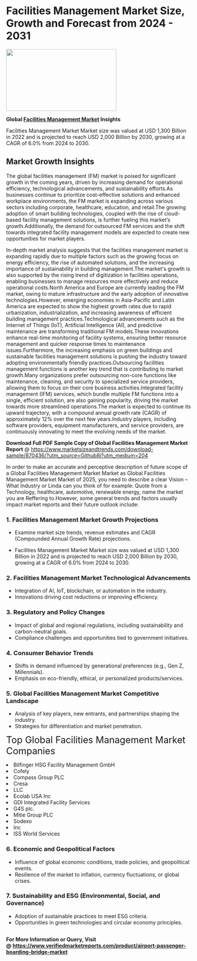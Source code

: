 <H1>Facilities Management Market Size, Growth and Forecast from 2024 - 2031</H1><img class="aligncenter size-medium wp-image-584254" src="https://thirdeyenews.in/wp-content/uploads/2024/09/Global-Market-Research-300x168.jpeg" alt="" width="300" height="168" /><p><strong>Global&nbsp;<a href="https://www.marketsizeandtrends.com/download-sample/870436/?utm_source=Github8j?utm_medium=204">Facilities Management Market</a> Insights</strong></p><p>Facilities Management Market Market size was valued at USD 1,300 Billion in 2022 and is projected to reach USD 2,000 Billion by 2030, growing at a CAGR of 6.0% from 2024 to 2030.</p><p><h2>Market Growth Insights</h2> <p>The global facilities management (FM) market is poised for significant growth in the coming years, driven by increasing demand for operational efficiency, technological advancements, and sustainability efforts.As businesses continue to prioritize cost-effective solutions and enhanced workplace environments, the FM market is expanding across various sectors including corporate, healthcare, education, and retail.The growing adoption of smart building technologies, coupled with the rise of cloud-based facility management solutions, is further fueling this market’s growth.Additionally, the demand for outsourced FM services and the shift towards integrated facility management models are expected to create new opportunities for market players.</p> <p>In-depth market analysis suggests that the facilities management market is expanding rapidly due to multiple factors such as the growing focus on energy efficiency, the rise of automated solutions, and the increasing importance of sustainability in building management.The market's growth is also supported by the rising trend of digitization in facilities operations, enabling businesses to manage resources more effectively and reduce operational costs.North America and Europe are currently leading the FM market, owing to mature infrastructure and the early adoption of innovative technologies.However, emerging economies in Asia-Pacific and Latin America are expected to show the highest growth rates due to rapid urbanization, industrialization, and increasing awareness of efficient building management practices.Technological advancements such as the Internet of Things (IoT), Artificial Intelligence (AI), and predictive maintenance are transforming traditional FM models.These innovations enhance real-time monitoring of facility systems, ensuring better resource management and quicker response times to maintenance issues.Furthermore, the increasing emphasis on green buildings and sustainable facilities management solutions is pushing the industry toward adopting environmentally friendly practices.Outsourcing facilities management functions is another key trend that is contributing to market growth.Many organizations prefer outsourcing non-core functions like maintenance, cleaning, and security to specialized service providers, allowing them to focus on their core business activities.Integrated facility management (IFM) services, which bundle multiple FM functions into a single, efficient solution, are also gaining popularity, driving the market towards more streamlined operations.The market is expected to continue its upward trajectory, with a compound annual growth rate (CAGR) of approximately 12% over the next few years.Industry players, including software providers, equipment manufacturers, and service providers, are continuously innovating to meet the evolving needs of the market.<p><span class=""><strong>Download Full PDF Sample Copy of Global Facilities Management Market Report</strong> @ <a href="https://www.marketsizeandtrends.com/download-sample/870436/?utm_source=Github8j?utm_medium=204" target="_blank">https://www.marketsizeandtrends.com/download-sample/870436/?utm_source=Github8j?utm_medium=204</a></span></p><p>In order to make an accurate and perceptive description of future scope of a Global&nbsp;Facilities Management Market Market as Global&nbsp;Facilities Management Market Market of 2025, you need to describe a clear Vision &ndash; What Industry or Linda can you think of for example: Quote from a Technology, healthcare, automotive, renewable energy, name the market you are Reffering to.However, some general trends and factors usually impact market reports and their future outlook include:</p><h3>1.&nbsp;<strong>Facilities Management Market Growth Projections</strong></h3><ul><li>Examine market size trends, revenue estimates and CAGR (Compounded Annual Growth Rate) projections.</li><li><p>Facilities Management Market Market size was valued at USD 1,300 Billion in 2022 and is projected to reach USD 2,000 Billion by 2030, growing at a CAGR of 6.0% from 2024 to 2030.</p></li></ul><h3>2.&nbsp;<strong>Facilities Management Market Technological Advancements</strong></h3><ul><li>Integration of AI, IoT, blockchain, or automation in the industry.</li><li>Innovations driving cost reductions or improving efficiency.</li></ul><h3>3.&nbsp;<strong>Regulatory and Policy Changes</strong></h3><ul><li>Impact of global and regional regulations, including sustainability and carbon-neutral goals.</li><li>Compliance challenges and opportunities tied to government initiatives.</li></ul><h3>4.&nbsp;<strong>Consumer Behavior Trends</strong></h3><ul><li>Shifts in demand influenced by generational preferences (e.g., Gen Z, Millennials).</li><li>Emphasis on eco-friendly, ethical, or personalized products/services.</li></ul><h3>5.&nbsp;<strong>Global Facilities Management Market Competitive Landscape</strong></h3><ul><li>Analysis of key players, new entrants, and partnerships shaping the industry.</li><li>Strategies for differentiation and market penetration.</li></ul><p data-pm-slice="1 1 []"><span style="color: inherit; font-family: inherit; font-size: 25px;">Top Global Facilities Management Market Companies</span></p><div class="" data-test-id=""><p><li>Bilfinger HSG Facility Management GmbH</li><li> Cofely</li><li> Compass Group PLC</li><li> Cresa</li><li> LLC</li><li> Ecolab USA Inc</li><li> GDI Integrated Facility Services</li><li> G4S plc.</li><li> Mitie Group PLC</li><li> Sodexo</li><li> Inc</li><li> ISS World Services</li></p></div><h3>6.&nbsp;<strong>Economic and Geopolitical Factors</strong></h3><ul><li>Influence of global economic conditions, trade policies, and geopolitical events.</li><li>Resilience of the market to inflation, currency fluctuations, or global crises.</li></ul><h3>7.&nbsp;<strong>Sustainability and ESG (Environmental, Social, and Governance)</strong></h3><ul><li>Adoption of sustainable practices to meet ESG criteria.</li><li>Opportunities in green technologies and circular economy principles.</li></ul><h2><strong style="font-size: 14px;">For More Information or Query, Visit @&nbsp;</strong><a style="background-color: #ffffff; font-size: 14px;" href="https://www.marketsizeandtrends.com/report/facilities-management-market/" target="_blank">https://www.verifiedmarketreports.com/product/airport-passenger-boarding-bridge-market</a></h2>